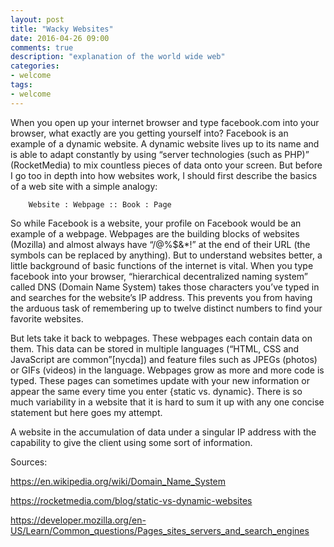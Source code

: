 ```yaml
---
layout: post
title: "Wacky Websites"
date: 2016-04-26 09:00
comments: true
description: "explanation of the world wide web"
categories:
- welcome
tags:
- welcome
---
```



When you open up your internet browser and type facebook.com into your browser, what exactly are you getting yourself into? Facebook is an example of a dynamic website. A dynamic website lives up to its name and is able to adapt constantly by using “server technologies (such as PHP)” (RocketMedia) to mix countless pieces of data onto your screen. But before I go too in depth into how websites work, I should first describe the basics of a web site with a simple analogy: 

		Website : Webpage :: Book : Page	

So while Facebook is a website, your profile on Facebook would be an example of a webpage. Webpages are the building blocks of websites (Mozilla) and almost always have “/@%$&*!” at the end of their URL (the symbols can be replaced by anything). But to understand websites better, a little background of basic functions of the internet is vital. When you type facebook into your browser, “hierarchical decentralized naming system” called DNS (Domain Name System) takes those characters you’ve typed in and searches for the website’s IP address. This prevents you from having the arduous task of remembering up to twelve distinct numbers to find your favorite websites. 

But lets take it back to webpages. These webpages each contain data on them. This data can be stored in multiple languages (“HTML, CSS and JavaScript are common”[nycda]) and feature files such as JPEGs (photos) or GIFs (videos) in the language. Webpages grow as more and more code is typed. These pages can sometimes update with your new information or appear the same every time you enter {static vs. dynamic}. There is so much variability in a website that it is hard to sum it up with any one concise statement but here goes my attempt. 

A website in the accumulation of data under a singular IP address with the capability to give the client using some sort of information. 




Sources: 

https://en.wikipedia.org/wiki/Domain_Name_System 

https://rocketmedia.com/blog/static-vs-dynamic-websites 

https://developer.mozilla.org/en-US/Learn/Common_questions/Pages_sites_servers_and_search_engines 


